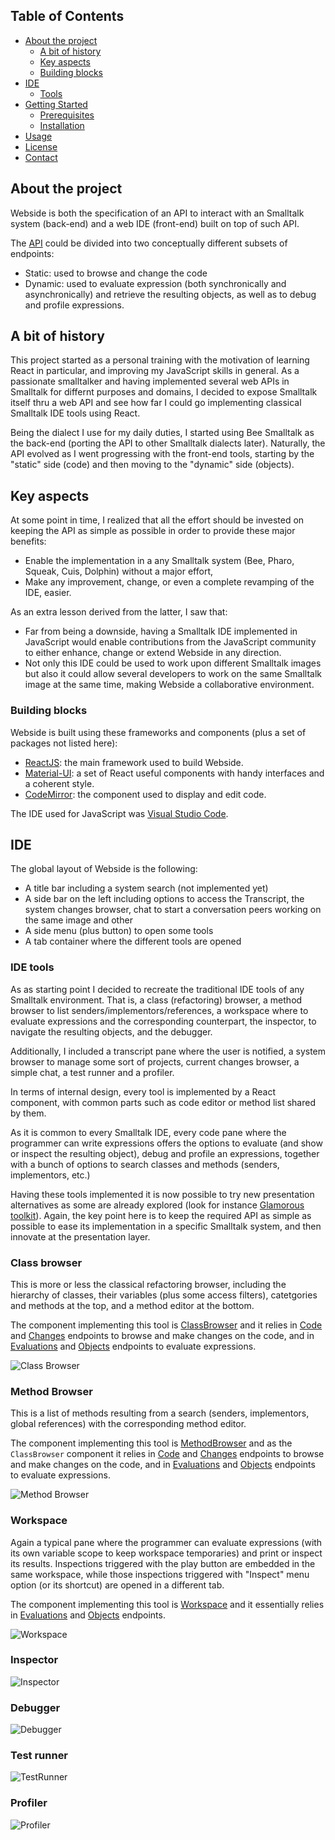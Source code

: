 <!-- TABLE OF CONTENTS -->
## Table of Contents

* [About the project](#about-the-project)
  * [A bit of history](#a-bit-of-history)
  * [Key aspects](#key-aspects)
  * [Building blocks](#building-blocks)
* [IDE](#ide)
  * [Tools](#ide-tools) 
* [Getting Started](#getting-started)
  * [Prerequisites](#prerequisites)
  * [Installation](#installation)
* [Usage](#usage)
* [License](#license)
* [Contact](#contact)

<!-- ABOUT THE PROJECT -->
## About the project
Webside is both the specification of an API to interact with an Smalltalk system (back-end) and a web IDE (front-end) built on top of such API.

The [API](api) could be divided into two conceptually different subsets of endpoints:
* Static: used to browse and change the code
* Dynamic: used to evaluate expression (both synchronically and asynchronically) and retrieve the resulting objects, as well as to debug and profile expressions.

## A bit of history
This project started as a personal training with the motivation of learning React in particular, and improving my JavaScript skills in general.
As a passionate smalltalker and having implemented several web APIs in Smalltalk for differnt purposes and domains, I decided to expose Smalltalk itself thru a web API and see how far I could go implementing classical Smalltalk IDE tools using React.

Being the dialect I use for my daily duties, I started using Bee Smalltalk as the back-end (porting the API to other Smalltalk dialects later). Naturally, the API evolved as I went progressing with the front-end tools, starting by the "static" side (code) and then moving to the "dynamic" side (objects).

## Key aspects
At some point in time, I realized that all the effort should be invested on keeping the API as simple as possible in order to provide these major benefits:
* Enable the implementation in a any Smalltalk system (Bee, Pharo, Squeak, Cuis, Dolphin) without a major effort,
* Make any improvement, change, or even a complete revamping of the IDE, easier.

As an extra lesson derived from the latter, I saw that: 
* Far from being a downside, having a Smalltalk IDE implemented in JavaScript would enable contributions from the JavaScript community to either enhance, change or extend Webside in any direction.
* Not only this IDE could be used to work upon different Smalltalk images but also it could allow several developers to work on the same Smalltalk image at the same time, making Webside a collaborative environment.

### Building blocks
Webside is built using these frameworks and components (plus a set of packages not listed here):
* [ReactJS](https://reactjs.org): the main framework used to build Webside.
* [Material-UI](https://material-ui.com): a set of React useful components with handy interfaces and a coherent style.  
* [CodeMirror](https://codemirror.net/): the component used to display and edit code.

The IDE used for JavaScript was [Visual Studio Code](https://code.visualstudio.com).

## IDE
The global layout of Webside is the following:
  * A title bar including a system search (not implemented yet)
  * A side bar on the left including options to access the Transcript, the system changes browser, chat to start a conversation peers working on the same image and other
  * A side menu (plus button) to open some tools
  * A tab container where the different tools are opened

### IDE tools
As as starting point I decided to recreate the traditional IDE tools of any Smalltalk environment. That is, a class (refactoring) browser, a method browser to list senders/implementors/references, a workspace where to evaluate expressions and the corresponding counterpart, the inspector, to navigate the resulting objects, and the debugger.

Additionally, I included a transcript pane where the user is notified, a system browser to manage some sort of projects, current changes browser, a simple chat, a test runner and a profiler.

In terms of internal design, every tool is implemented by a React component, with common parts such as code editor or method list shared by them.

As it is common to every Smalltalk IDE, every code pane where the programmer can write expressions offers the options to evaluate (and show or inspect the resulting object), debug and profile an expressions, together with a bunch of options to search classes and methods (senders, implementors, etc.) 

Having these tools implemented it is now possible to try new presentation alternatives as some are already explored (look for instance [Glamorous toolkit](https://gtoolkit.com/)).
Again, the key point here is to keep the required API as simple as possible to ease its implementation in a specific Smalltalk system, and then innovate at the presentation layer.


### Class browser
This is more or less the classical refactoring browser, including the hierarchy of classes, their variables (plus some access filters), catetgories and methods at the top, and a method editor at the bottom.

The component implementing this tool is [ClassBrowser](client/src/components/tools/ClassBrowser.js) and it relies in [Code](api/code) and [Changes](api/changes) endpoints to browse and make changes on the code, and in [Evaluations](api/evaluations) and [Objects](api/objects) endpoints to evaluate expressions. 

![Class Browser](docs/images/ClassBrowser.png)


### Method Browser
This is a list of methods resulting from a search (senders, implementors, global references) with the corresponding method editor.

The component implementing this tool is [MethodBrowser](client/src/components/tools/MethodBrowser.js) and as the `ClassBrowser` component it relies in [Code](api/code) and [Changes](api/changes) endpoints to browse and make changes on the code, and in [Evaluations](api/evaluations) and [Objects](api/objects) endpoints to evaluate expressions. 


![Method Browser](docs/images/MethodBrowser.png)


### Workspace
Again a typical pane where the programmer can evaluate expressions (with its own variable scope to keep workspace temporaries) and print or inspect its results. Inspections triggered with the play button are embedded in the same workspace, while those inspections triggered with "Inspect" menu option (or its shortcut) are opened in a different tab.

The component implementing this tool is [Workspace](client/src/components/tools/ClassBrowser.js) and it essentially relies in [Evaluations](api/evaluations) and [Objects](api/objects) endpoints. 

![Workspace](docs/images/Workspace.png)

### Inspector
![Inspector](docs/images/Inspector.png)

### Debugger
![Debugger](docs/images/Debugger.png)

### Test runner
![TestRunner](docs/images/TestRunner.png)

### Profiler
![Profiler](docs/images/Profiler.png)
